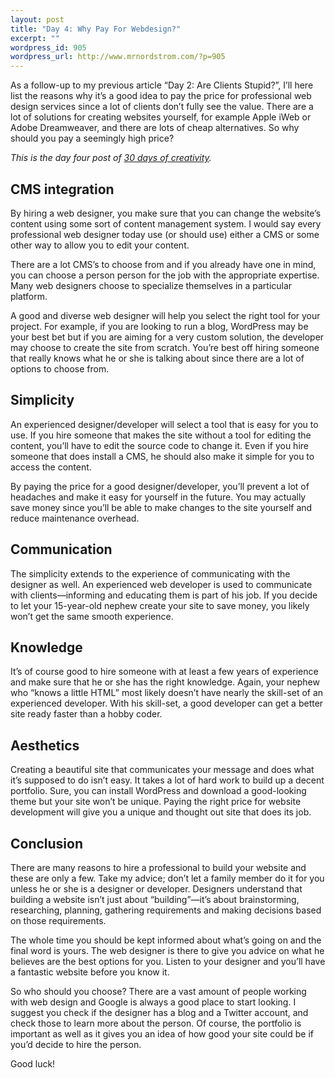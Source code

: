 ```yaml
--- 
layout: post
title: "Day 4: Why Pay For Webdesign?"
excerpt: ""
wordpress_id: 905
wordpress_url: http://www.mrnordstrom.com/?p=905
---
```

<p>As a follow-up to my previous article &ldquo;Day 2: Are Clients Stupid?&rdquo;, I&rsquo;ll here list the reasons why it&rsquo;s a good idea to pay the price for professional web design services since a lot of clients don&rsquo;t fully see the value. There are a lot of solutions for creating websites yourself, for example Apple iWeb or Adobe Dreamweaver, and there are lots of cheap alternatives. So why should you pay a seemingly high price?</p>
<!--more-->
<p><em>This is the day four post of <a href="http://30daysofcreativity.com/">30 days of creativity</a>.</em></p>
<h2>CMS integration</h2>
<p>By hiring a web designer, you make sure that you can change the website&rsquo;s content using some sort of content management system. I would say every professional web designer today use (or should use) either a CMS or some other way to allow you to edit your content.</p>
<p>There are a lot CMS&rsquo;s to choose from and if you already have one in mind, you can choose a person person for the job with the appropriate expertise. Many web designers choose to specialize themselves in a particular platform.</p>
<p>A good and diverse web designer will help you select the right tool for your project. For example, if you are looking to run a blog, WordPress may be your best bet but if you are aiming for a very custom solution, the developer may choose to create the site from scratch. You&rsquo;re best off hiring someone that really knows what he or she is talking about since there are a lot of options to choose from.</p>
<h2>Simplicity</h2>
<p>An experienced designer/developer will select a tool that is easy for you to use. If you hire someone that makes the site without a tool for editing the content, you&rsquo;ll have to edit the source code to change it.  Even if you hire someone that does install a CMS, he should also make it simple for you to access the content.</p>
<p>By paying the price for a good designer/developer, you&rsquo;ll prevent a lot of headaches and make it easy for yourself in the future. You may actually save money since you&rsquo;ll be able to make changes to the site yourself and reduce maintenance overhead.</p>
<h2>Communication</h2>
<p>The simplicity extends to the experience of communicating with the designer as well. An experienced web developer is used to communicate with clients&mdash;informing and educating them is part of his job. If you decide to let your 15-year-old nephew create your site to save money, you likely won&rsquo;t get the same smooth experience.</p>
<h2>Knowledge</h2>
<p>It&rsquo;s of course good to hire someone with at least a few years of experience and make sure that he or she has the right knowledge. Again, your nephew who &ldquo;knows a little HTML&rdquo; most likely doesn&rsquo;t have nearly the skill-set of an experienced developer. With his skill-set, a good developer can get a better site ready faster than a hobby coder.</p>
<h2>Aesthetics</h2>
<p>Creating a beautiful site that communicates your message and does what it&rsquo;s supposed to do isn&rsquo;t easy. It takes a lot of hard work to build up a decent portfolio. Sure, you can install WordPress and download a good-looking theme but your site won&rsquo;t be unique. Paying the right price for website development will give you a unique and thought out site that does its job.</p>
<h2>Conclusion</h2>
<p>There are many reasons to hire a professional to build your website and these are only a few. Take my advice; don&rsquo;t let a family member do it for you unless he or she is a designer or developer. Designers understand that building a website isn&rsquo;t just about &ldquo;building&rdquo;&mdash;it&rsquo;s about brainstorming, researching, planning, gathering requirements and making decisions based on those requirements.</p>
<p>The whole time you should be kept informed about what&rsquo;s going on and the final word is yours. The web designer is there to give you advice on what he believes are the best options for you. Listen to your designer and you&rsquo;ll have a fantastic website before you know it.</p>
<p>So who should you choose? There are a vast amount of people working with web design and Google is always a good place to start looking. I suggest you check if the designer has a blog and a Twitter account, and check those to learn more about the person. Of course, the portfolio is important as well as it gives you an idea of how good your site could be if you&rsquo;d decide to hire the person.</p>
<p>Good luck!</p>
